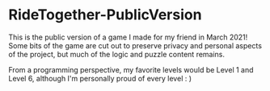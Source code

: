 # RideTogether-PublicVersion

This is the public version of a game I made for my friend in March 2021! Some bits of the game are cut out to preserve privacy and personal aspects of the project, but much of the logic and puzzle content remains.

From a programming perspective, my favorite levels would be Level 1 and Level 6, although I'm personally proud of every level : )
